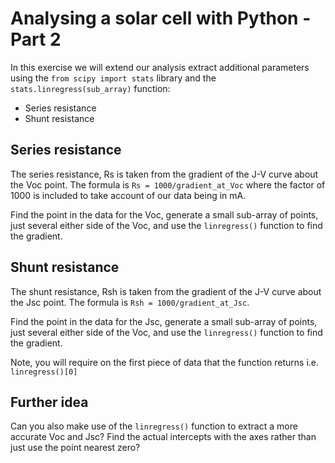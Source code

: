 # Analysing a solar cell with Python - Part 2

In this exercise we will extend our analysis extract additional parameters using the `from scipy import stats` library and the `stats.linregress(sub_array)` function:

* Series resistance
* Shunt resistance

## Series resistance

The series resistance, Rs is taken from the gradient of the J-V curve about the Voc point. The formula is `Rs = 1000/gradient_at_Voc` where the factor of 1000 is included to take account of our data being in mA.

Find the point in the data for the Voc, generate a small sub-array of points, just several either side of the Voc, and use the `linregress()` function to find the gradient.

## Shunt resistance

The shunt resistance, Rsh is taken from the gradient of the J-V curve about the Jsc point. The formula is `Rsh = 1000/gradient_at_Jsc`.

Find the point in the data for the Jsc, generate a small sub-array of points, just several either side of the Voc, and use the `linregress()` function to find the gradient.

Note, you will require on the first piece of data that the function returns i.e. `linregress()[0]`

## Further idea

Can you also make use of the `linregress()` function to extract a more accurate Voc and Jsc? Find the actual intercepts with the axes rather than just use the point nearest zero?  
